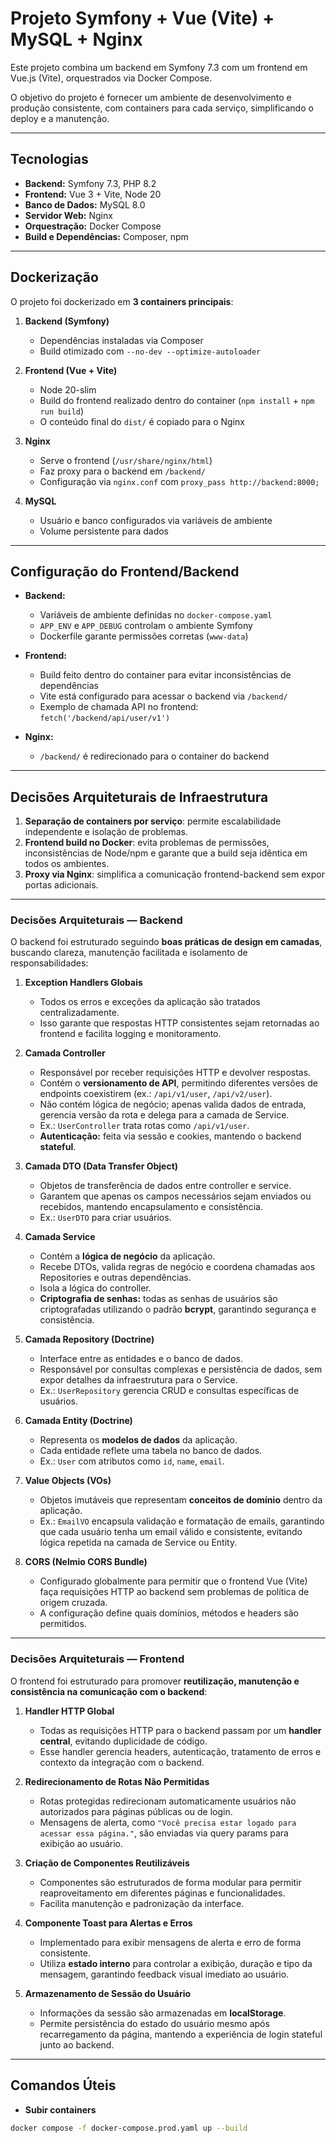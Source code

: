 # Projeto Symfony + Vue (Vite) + MySQL + Nginx

Este projeto combina um backend em Symfony 7.3 com um frontend em Vue.js (Vite), orquestrados via Docker Compose.  

O objetivo do projeto é fornecer um ambiente de desenvolvimento e produção consistente, com containers para cada serviço, simplificando o deploy e a manutenção.

---

## Tecnologias

- **Backend:** Symfony 7.3, PHP 8.2
- **Frontend:** Vue 3 + Vite, Node 20
- **Banco de Dados:** MySQL 8.0
- **Servidor Web:** Nginx
- **Orquestração:** Docker Compose
- **Build e Dependências:** Composer, npm

---

## Dockerização

O projeto foi dockerizado em **3 containers principais**:

1. **Backend (Symfony)**  
   - Dependências instaladas via Composer
   - Build otimizado com `--no-dev --optimize-autoloader`

2. **Frontend (Vue + Vite)**  
   - Node 20-slim
   - Build do frontend realizado dentro do container (`npm install` + `npm run build`)
   - O conteúdo final do `dist/` é copiado para o Nginx

3. **Nginx**  
   - Serve o frontend (`/usr/share/nginx/html`)
   - Faz proxy para o backend em `/backend/`  
   - Configuração via `nginx.conf` com `proxy_pass http://backend:8000;`

4. **MySQL**  
   - Usuário e banco configurados via variáveis de ambiente
   - Volume persistente para dados

---

## Configuração do Frontend/Backend

- **Backend:**  
  - Variáveis de ambiente definidas no `docker-compose.yaml`
  - `APP_ENV` e `APP_DEBUG` controlam o ambiente Symfony
  - Dockerfile garante permissões corretas (`www-data`)

- **Frontend:**  
  - Build feito dentro do container para evitar inconsistências de dependências
  - Vite está configurado para acessar o backend via `/backend/`
  - Exemplo de chamada API no frontend: `fetch('/backend/api/user/v1')`

- **Nginx:**  
  - `/backend/` é redirecionado para o container do backend

---

## Decisões Arquiteturais de Infraestrutura

1. **Separação de containers por serviço**: permite escalabilidade independente e isolação de problemas.  
2. **Frontend build no Docker**: evita problemas de permissões, inconsistências de Node/npm e garante que a build seja idêntica em todos os ambientes.  
3. **Proxy via Nginx**: simplifica a comunicação frontend-backend sem expor portas adicionais.

---

### Decisões Arquiteturais — Backend

O backend foi estruturado seguindo **boas práticas de design em camadas**, buscando clareza, manutenção facilitada e isolamento de responsabilidades:

1. **Exception Handlers Globais**  
   - Todos os erros e exceções da aplicação são tratados centralizadamente.  
   - Isso garante que respostas HTTP consistentes sejam retornadas ao frontend e facilita logging e monitoramento.

2. **Camada Controller**  
   - Responsável por receber requisições HTTP e devolver respostas.  
   - Contém o **versionamento de API**, permitindo diferentes versões de endpoints coexistirem (ex.: `/api/v1/user`, `/api/v2/user`).  
   - Não contém lógica de negócio; apenas valida dados de entrada, gerencia versão da rota e delega para a camada de Service.  
   - Ex.: `UserController` trata rotas como `/api/v1/user`.  
   - **Autenticação:** feita via sessão e cookies, mantendo o backend **stateful**.

3. **Camada DTO (Data Transfer Object)**  
   - Objetos de transferência de dados entre controller e service.  
   - Garantem que apenas os campos necessários sejam enviados ou recebidos, mantendo encapsulamento e consistência.  
   - Ex.: `UserDTO` para criar usuários.

4. **Camada Service**  
   - Contém a **lógica de negócio** da aplicação.  
   - Recebe DTOs, valida regras de negócio e coordena chamadas aos Repositories e outras dependências.  
   - Isola a lógica do controller.
   - **Criptografia de senhas:** todas as senhas de usuários são criptografadas utilizando o padrão **bcrypt**, garantindo segurança e consistência.

5. **Camada Repository (Doctrine)**  
   - Interface entre as entidades e o banco de dados.  
   - Responsável por consultas complexas e persistência de dados, sem expor detalhes da infraestrutura para o Service.  
   - Ex.: `UserRepository` gerencia CRUD e consultas específicas de usuários.

6. **Camada Entity (Doctrine)**  
   - Representa os **modelos de dados** da aplicação.  
   - Cada entidade reflete uma tabela no banco de dados.  
   - Ex.: `User` com atributos como `id`, `name`, `email`.

7. **Value Objects (VOs)**  
   - Objetos imutáveis que representam **conceitos de domínio** dentro da aplicação.  
   - Ex.: `EmailVO` encapsula validação e formatação de emails, garantindo que cada usuário tenha um email válido e consistente, evitando lógica repetida na camada de Service ou Entity.

8. **CORS (Nelmio CORS Bundle)**  
   - Configurado globalmente para permitir que o frontend Vue (Vite) faça requisições HTTP ao backend sem problemas de política de origem cruzada.  
   - A configuração define quais domínios, métodos e headers são permitidos.

---

### Decisões Arquiteturais — Frontend

O frontend foi estruturado para promover **reutilização, manutenção e consistência na comunicação com o backend**:

1. **Handler HTTP Global**  
   - Todas as requisições HTTP para o backend passam por um **handler central**, evitando duplicidade de código.  
   - Esse handler gerencia headers, autenticação, tratamento de erros e contexto da integração com o backend.

2. **Redirecionamento de Rotas Não Permitidas**  
   - Rotas protegidas redirecionam automaticamente usuários não autorizados para páginas públicas ou de login.  
   - Mensagens de alerta, como `"Você precisa estar logado para acessar essa página."`, são enviadas via query params para exibição ao usuário.

3. **Criação de Componentes Reutilizáveis**  
   - Componentes são estruturados de forma modular para permitir reaproveitamento em diferentes páginas e funcionalidades.  
   - Facilita manutenção e padronização da interface.

4. **Componente Toast para Alertas e Erros**  
   - Implementado para exibir mensagens de alerta e erro de forma consistente.  
   - Utiliza **estado interno** para controlar a exibição, duração e tipo da mensagem, garantindo feedback visual imediato ao usuário.

5. **Armazenamento de Sessão do Usuário**  
   - Informações da sessão são armazenadas em **localStorage**.  
   - Permite persistência do estado do usuário mesmo após recarregamento da página, mantendo a experiência de login stateful junto ao backend.

---

## Comandos Úteis

- **Subir containers**
```bash
docker compose -f docker-compose.prod.yaml up --build
```

